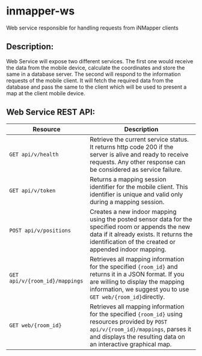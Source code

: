 inmapper-ws
===========
Web service responsible for handling requests from iNMapper clients

Description:
------------
Web Service will expose two different services. The first one would receive the data from the mobile device, calculate the coordinates and store the same in a database server. The second will respond to the information requests of the mobile client. It will fetch the required data from the database and pass the same to the client which will be used to present a map at the client mobile device.

Web Service REST API:
-------------------------
| Resource                          | Description
| --------------------------------- | ------------- |
| `GET api/v/health`                | Retrieve the current service status. It returns http code 200 if the server is alive and ready to receive requests. Any other response can be considered as service failure.
  `GET api/v/token`                 | Returns a mapping session identifier for the mobile client. This identifier is unique and valid only during a mapping session.
  `POST api/v/positions`            | Creates a new indoor mapping using the posted sensor data for the specified room or appends the new data if it already exists. It returns the identification of the created or appended indoor mapping.
  `GET api/v/{room_id}/mappings`    | Retrieves all mapping information for the specified `{room_id}` and returns it in a JSON format. If you are willing to display the mapping information, we suggest you to use `GET web/{room_id}`directly.
  `GET web/{room_id}`               | Retrieves all mapping information for the specified `{room_id}` using resources provided by `POST api/v/{room_id}/mappings`, parses it and displays the resulting data on an interactive graphical map.
